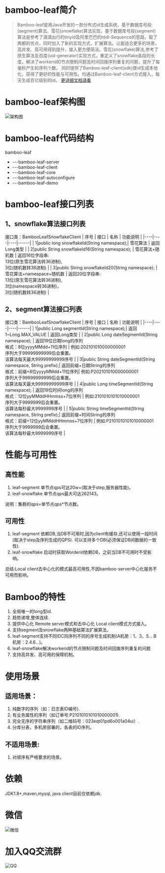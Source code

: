 # bamboo-leaf简介
> Bamboo-leaf是用Java开发的一款分布式id生成系统，基于数据库号段(segment)算法、雪花(snowflake)算法实现，基于数据库号段(segment)算法是参考了滴滴出行的tinyid及阿里巴巴的tddl-Sequence的思路，取了两都的优点，同时加入了新的实现方式，扩展算法。让能适合更多的场景，高并发、高可用得到提升，接入更方便简洁。雪花(snowflake)算法,参考了原生算法及百度(uid-generator)实现方式，重定义了snowflake各段的长度，解决了workerid的节点限制问题及时间回拨序列重复的问题，提升了每毫秒产生的序列个数。
同时提供了Bamboo-leaf-client(sdk)使id生成本地化，获得了更好的性能与可用性。均通过Bamboo-leaf-client方式接入，每天生成百亿级别的id。
[更详细文档请看](https://gitee.com/sunney/bamboo-leaf/wikis/Home?sort_id=3295968)

# bamboo-leaf架构图
![架构图](./doc/image/bamboo-leaf.jpg)

# bamboo-leaf代码结构
bamboo-leaf
- ---bamboo-leaf-server
- ---bamboo-leaf-client
- ---bamboo-leaf-core
- ---bamboo-leaf-autoconfigure
- ---bamboo-leaf-demo

# bamboo-leaf接口列表
## 1、snowflake算法接口列表
   接口类：BambooLeafSnowflakeClient
| 序号 | 接口 | 名称 | 功能说明 |
|----|----|----|------|
|   1|public long snowflakeId(String namespace);| 雪花算法   |   返回Long类型   |
|   2|public String snowflakeId16(String namespace); |  雪花算法+随机数  | 返回16位字段串:<br>13位(原生雪花算法转36进制), <br>3位(随机数转36进制)   |
|   3|public String snowflakeId20(String namespace); |  雪花算法+namespace+随机数  |  返回20位字段串:<br>13位(原生雪花算法转36进制), <br>3位(namespace转36进制)， <br>3位(随机数转36进制)    |

## 2、segment算法接口列表
接口类：BambooLeafSnowflakeClient
| 序号 | 接口 | 名称 | 功能说明 |
|----|----|----|------|
|   1|public Long segmentId(String namespace);| 返回1~Long.MAX_VALUE   |   返回Long类型   |
|   2|public Long dateSegmentId(String namespace); |  返回19位日期long的序列<br>格式：8位yyyyMMdd+11位序列  | 例如:202101010000000001<br>序列大于99999999999后会重置。<br>该算法每天最大99999999999序号 |
|   3|public String dateSegmentId(String namespace, String prefix);| 返回前缀+日期String的序列<br>格式：前缀+8位yyyyMMdd+11位序列| 例如:P202101010000000001<br>序列大于99999999999后会重置。<br>该算法每天最大99999999999序号  |
|   4|public Long timeSegmentId(String namespace); |  返回19位时间long的序列<br>格式：12位yyMMddHHmmss+7位序列  | 例如:2101010101010000001<br>序列大于9999999后会重置。<br>该算法每秒最大9999999序号   |
|   5|public String timeSegmentId(String namespace, String prefix);|  返回前缀+时间String的序列<br>格式：前缀+12位yyMMddHHmmss+7位序列   | 例如:P2101010101010000001<br>序列大于9999999后会重置。<br>该算法每秒最大9999999序号     |


# 性能与可用性
## 高性能
1. leaf-segment 单节点qps可达20w+(取决于step,服务器性能)。
2. leaf-snowflake 单节点qps最大可达262143。

说明：集群的qps=单节点qps*节点数。

## 可用性
1. leaf-segment
   依赖DB,当DB不可用时,因为client有缓存,还可以使用一段时间(取决于step及序列生成的QPS).
   可以支持多个DB(必须保证DB间数据的一致性).
2. leaf-snowflake
   启动时获取Worderid依赖DB，之前当DB不可用时不受影响。

总结:Local client去中心化的模式最高可用性,不因bamboo-server中心化服务不可用而影响。

# Bamboo的特性
1. 全局唯一的long型id.
2. 趋势递增,整体连续.
3. 提供中心化 Remote server模式和去中心化 Local client模式方式接入。
4. 支持segment及snowflake两种基础算法扩展算法。
5. leaf-segment支持不同IDC同序列不同的序号生成机制(A机房：1、3、5... B机房：2.4.6...)。
6. leaf-snowflake解决workerid的节点限制问题及时间回拨序列重复的问题
7. 支持高并发、高可用的保障机制。

# 使用场景
## 适用场景：
1. 纯数字的序列（如：日志表ID编号).
2. 有业务属性的序列（如订单号:P2101010101010000001).
3. 完全无序的字符串序列（如二维码号：023eqt01pd6o001a04ui）.
4. 分库分表，多机房部署的，各表的ID序列。

## 不适用场景:
1. 对顺序有严格要求的场景。

 # 依赖
JDK1.8+,maven,mysql, java client目前仅依赖jdk.
 # 微信
  ![微信](./doc/image/weixin.png)
 # 加入QQ交流群
 ![QQ](./doc/image/qq-club.png)
 